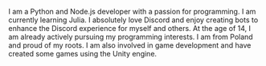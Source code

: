 I am a Python and Node.js developer with a passion for programming. I am currently learning Julia.
I absolutely love Discord and enjoy creating bots to enhance the Discord experience for myself and others.
At the age of 14, I am already actively pursuing my programming interests. I am from Poland and proud of my roots.
I am also involved in game development and have created some games using the Unity engine.



 
